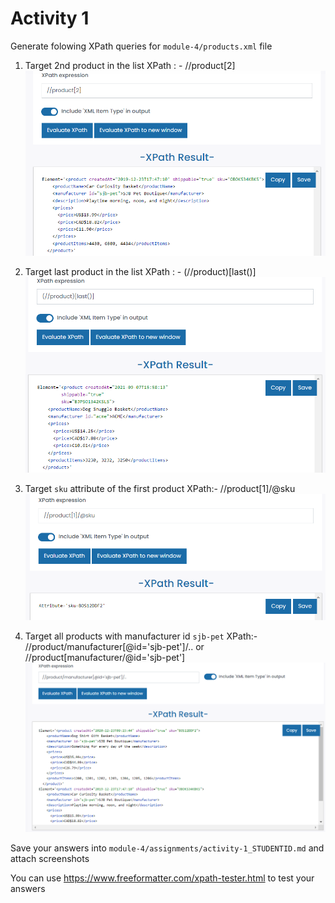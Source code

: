 # Activity 1

Generate folowing XPath queries for `module-4/products.xml` file

1. Target 2nd product in the list
    XPath : - //product[2]
    ![image info](../assignments/Screenshots/ActivityQ1.png)
2. Target last product in the list
    XPath : - (//product)[last()]
    ![image info](../assignments/Screenshots/ActivityQ2.png)
3. Target `sku` attribute of the first product
    XPath:- //product[1]/@sku
    ![image info](../assignments/Screenshots/ActivityQ3.png)


4. Target all products with manufacturer id `sjb-pet`
    XPath:- //product/manufacturer[@id='sjb-pet']/.. or //product[manufacturer/@id='sjb-pet']
    ![image info](../assignments/Screenshots/ActivityQ4.png)


Save your answers into `module-4/assignments/activity-1_STUDENTID.md` and attach screenshots

You can use <https://www.freeformatter.com/xpath-tester.html> to test your answers
